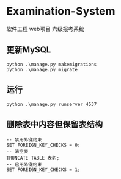# Examination-System
软件工程 web项目 六级报考系统
## 更新MySQL
```
python .\manage.py makemigrations
python .\manage.py migrate
```
## 运行
```
python .\manage.py runserver 4537
```
## 删除表中内容但保留表结构
```
-- 禁用外键约束
SET FOREIGN_KEY_CHECKS = 0;
-- 清空表
TRUNCATE TABLE 表名;
-- 启用外键约束
SET FOREIGN_KEY_CHECKS = 1;
```
